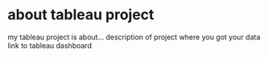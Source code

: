 # about tableau project
my tableau project is about...
description of project
where you got your data
link to tableau dashboard
